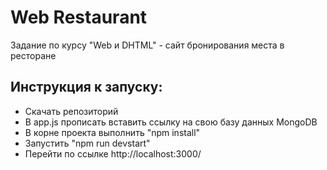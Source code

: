 # Web Restaurant
Задание по курсу "Web и DHTML" - сайт бронирования места в ресторане

## Инструкция к запуску:
- Скачать репозиторий
- В app.js прописать вставить ссылку на свою базу данных MongoDB
- В корне проекта выполнить "npm install"
- Запустить "npm run devstart"
- Перейти по ссылке http://localhost:3000/